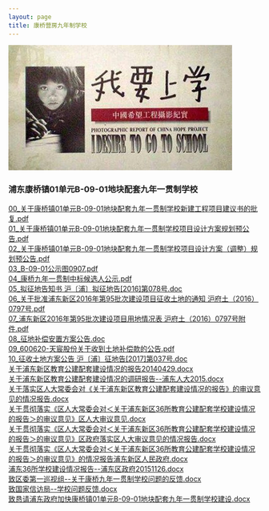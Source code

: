 ```yaml
---
layout: page
title: 康桥营房九年制学校
---
```

![我要上学](img/51school.jpg)      
### 浦东康桥镇01单元B-09-01地块配套九年一贯制学校          
<a href="../B0901/00_关于康桥镇01单元B-09-01地块配套九年一贯制学校新建工程项目建议书的批复.pdf" target="_blank">00_关于康桥镇01单元B-09-01地块配套九年一贯制学校新建工程项目建议书的批复.pdf</a>      
<a href="../B0901/01_关于康桥镇01单元B-09-01地块配套九年一贯制学校项目设计方案规划预公告.pdf" target="_blank">01_关于康桥镇01单元B-09-01地块配套九年一贯制学校项目设计方案规划预公告.pdf</a>     
<a href="../B0901/02_关于康桥镇01单元B-09-01地块配套九年一贯制学校项目设计方案（调整）规划预公告.pdf" target="_blank">02_关于康桥镇01单元B-09-01地块配套九年一贯制学校项目设计方案（调整）规划预公告.pdf</a>     
<a href="../B0901/03_B-09-01公示图0907.pdf" target="_blank">03_B-09-01公示图0907.pdf</a>     
<a href="../B0901/04_康桥九年一贯制中标候选人公示.pdf" target="_blank">04_康桥九年一贯制中标候选人公示.pdf</a>     
<a href="../B0901/05_拟征地告知书 沪〔浦〕拟征地告[2016]第078号.doc" target="_blank">05_拟征地告知书 沪〔浦〕拟征地告[2016]第078号.doc</a>     
<a href="../B0901/06_关于批准浦东新区2016年第95批次建设项目征收土地的通知 沪府土（2016）0797号.pdf" target="_blank">06_关于批准浦东新区2016年第95批次建设项目征收土地的通知 沪府土（2016）0797号.pdf</a>     
<a href="../B0901/07_浦东新区2016年第95批次建设项目用地情况表 沪府土（2016）0797号附件.pdf" target="_blank">07_浦东新区2016年第95批次建设项目用地情况表 沪府土（2016）0797号附件.pdf</a>     
<a href="../B0901/08_征地补偿安置方案公告.doc" target="_blank">08_征地补偿安置方案公告.doc</a>     
<a href="../B0901/09_600620-天宸股份关于收到土地补偿款的公告.pdf" target="_blank">09_600620-天宸股份关于收到土地补偿款的公告.pdf</a>     
<a href="../B0901/10_征收土地方案公告 沪〔浦〕征地告[2017]第037号.doc" target="_blank">10_征收土地方案公告 沪〔浦〕征地告[2017]第037号.doc</a>    
<a href="../B0901/关于浦东新区教育公建配套建设情况的报告20140429.docx" target="_blank"> 关于浦东新区教育公建配套建设情况的报告20140429.docx</a>     
<a href="../B0901/关于浦东新区教育公建配套建设情况的调研报告--浦东人大2015.docx" target="_blank"> 关于浦东新区教育公建配套建设情况的调研报告--浦东人大2015.docx</a>      
<a href="../B0901/关于落实区人大常委会对《关于浦东新区教育公建配套建设情况的报告》的审议意见的情况报告.docx" target="_blank"> 关于落实区人大常委会对《关于浦东新区教育公建配套建设情况的报告》的审议意见的情况报告.docx</a>     
<a href="../B0901/关于贯彻落实《区人大常委会对＜关于浦东新区36所教育公建配套学校建设情况的报告＞的审议意见》区人大审议意见.docx" target="_blank"> 关于贯彻落实《区人大常委会对＜关于浦东新区36所教育公建配套学校建设情况的报告＞的审议意见》区人大审议意见.docx</a>     
<a href="../B0901/关于贯彻落实《区人大常委会对＜关于浦东新区36所教育公建配套学校建设情况的报告＞的审议意见》区政府落实区人大审议意见的情况报告.docx" target="_blank"> 关于贯彻落实《区人大常委会对＜关于浦东新区36所教育公建配套学校建设情况的报告＞的审议意见》区政府落实区人大审议意见的情况报告.docx</a>     
<a href="../B0901/关于贯彻落实《区人大常委会对＜关于浦东新区36所教育公建配套学校建设情况的报告＞的审议意见》的情况报告浦东新区人民政府.docx" target="_blank"> 关于贯彻落实《区人大常委会对＜关于浦东新区36所教育公建配套学校建设情况的报告＞的审议意见》的情况报告浦东新区人民政府.docx</a>     
<a href="../B0901/浦东36所学校建设情况报告--浦东区政府20151126.docx" target="_blank"> 浦东36所学校建设情况报告--浦东区政府20151126.docx</a>     
<a href="../B0901/致区委第一巡视组--关于康桥九年一贯制学校问题的反馈.docx" target="_blank"> 致区委第一巡视组--关于康桥九年一贯制学校问题的反馈.docx</a>     
<a href="../B0901/致国家信访局--学校问题反馈.docx" target="_blank"> 致国家信访局--学校问题反馈.docx</a>     
<a href="../B0901/致恳请浦东政府加快康桥镇01单元B-09-01地块配套九年一贯制学校建设.docx" target="_blank"> 致恳请浦东政府加快康桥镇01单元B-09-01地块配套九年一贯制学校建设.docx</a>     
